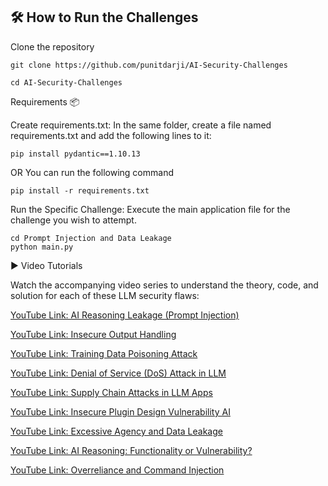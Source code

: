 ## 🛠️ How to Run the Challenges

Clone the repository
```
git clone https://github.com/punitdarji/AI-Security-Challenges
```
```
cd AI-Security-Challenges
```

Requirements 📦

Create requirements.txt: In the same folder, create a file named requirements.txt and add the following lines to it:
```
pip install pydantic==1.10.13
```
OR You can run the following command
```
pip install -r requirements.txt
```

Run the Specific Challenge: Execute the main application file for the challenge you wish to attempt.

```
cd Prompt Injection and Data Leakage
python main.py
```

▶️ Video Tutorials

Watch the accompanying video series to understand the theory, code, and solution for each of these LLM security flaws:

[YouTube Link: AI Reasoning Leakage (Prompt Injection)](https://youtu.be/Q3h10iq_KLo)

[YouTube Link: Insecure Output Handling](https://youtu.be/uVHTruIjUSI)

[YouTube Link: Training Data Poisoning Attack](https://youtu.be/NF4S1WbatzY)

[YouTube Link: Denial of Service (DoS) Attack in LLM](https://youtu.be/hZnqThW41RU)

[YouTube Link: Supply Chain Attacks in LLM Apps](https://youtu.be/S32mxhRIvbk)

[YouTube Link: Insecure Plugin Design Vulnerability AI](https://youtu.be/oPqbGSugg-U)

[YouTube Link: Excessive Agency and Data Leakage](https://youtu.be/oU7HsnKRemc)

[YouTube Link: AI Reasoning: Functionality or Vulnerability?](https://youtu.be/jcOPUsfUYZY)

[YouTube Link: Overreliance and Command Injection]()

